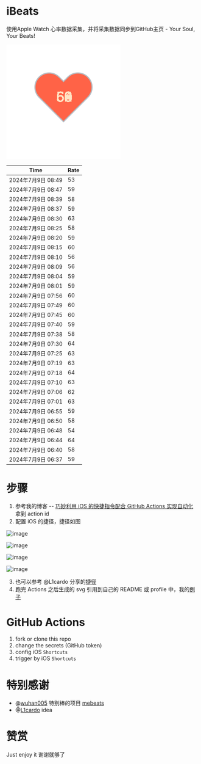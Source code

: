# iBeats
使用Apple Watch 心率数据采集，并将采集数据同步到GitHub主页 - Your Soul, Your Beats!

![](./files/heart.svg)

<!--START_SECTION:my_heart_rate-->
| Time | Rate | 
 | ---- | ---- | 
| 2024年7月9日 08:49 | 53 |
| 2024年7月9日 08:47 | 59 |
| 2024年7月9日 08:39 | 58 |
| 2024年7月9日 08:37 | 59 |
| 2024年7月9日 08:30 | 63 |
| 2024年7月9日 08:25 | 58 |
| 2024年7月9日 08:20 | 59 |
| 2024年7月9日 08:15 | 60 |
| 2024年7月9日 08:10 | 56 |
| 2024年7月9日 08:09 | 56 |
| 2024年7月9日 08:04 | 59 |
| 2024年7月9日 08:01 | 59 |
| 2024年7月9日 07:56 | 60 |
| 2024年7月9日 07:49 | 60 |
| 2024年7月9日 07:45 | 60 |
| 2024年7月9日 07:40 | 59 |
| 2024年7月9日 07:38 | 58 |
| 2024年7月9日 07:30 | 64 |
| 2024年7月9日 07:25 | 63 |
| 2024年7月9日 07:19 | 63 |
| 2024年7月9日 07:18 | 64 |
| 2024年7月9日 07:10 | 63 |
| 2024年7月9日 07:06 | 62 |
| 2024年7月9日 07:01 | 63 |
| 2024年7月9日 06:55 | 59 |
| 2024年7月9日 06:50 | 58 |
| 2024年7月9日 06:48 | 54 |
| 2024年7月9日 06:44 | 64 |
| 2024年7月9日 06:40 | 58 |
| 2024年7月9日 06:37 | 59 |

<!--END_SECTION:my_heart_rate-->

# 步骤
1. 参考我的博客 -- [巧妙利用 iOS 的快捷指令配合 GitHub Actions 实现自动化](https://github.com/yihong0618/gitblog/issues/198) 拿到 action id
2. 配置 iOS 的捷径，捷径如图

![image](https://user-images.githubusercontent.com/15976103/122154218-0db0b480-ce97-11eb-93bb-5aec07c558dc.png)

![image](https://user-images.githubusercontent.com/15976103/122154236-186b4980-ce97-11eb-8e4b-70551a0391ae.png)

![image](https://user-images.githubusercontent.com/15976103/122154268-2d47dd00-ce97-11eb-902e-3acf292265a9.png)

![image](https://user-images.githubusercontent.com/15976103/122174055-fa144680-ceb4-11eb-9be2-3eb83cd516f7.png)

3. 也可以参考 @L1cardo 分享的[捷径](https://www.icloud.com/shortcuts/6ab6047b459c41ad822ad6b94b1c03d4)
4. 跑完 Actions 之后生成的 svg 引用到自己的 README 或 profile 中，我的[例子](https://github.com/yihong0618) 

# GitHub Actions

1. fork or clone this repo
2. change the secrets (GitHub token)
3. config iOS `Shortcuts` 
4. trigger by iOS `Shortcuts`

# 特别感谢
- @[wuhan005](https://github.com/wuhan005) 特别棒的项目 [mebeats](https://github.com/wuhan005/mebeats)
- @[L1cardo](https://github.com/L1cardo) idea

# 赞赏
Just enjoy it
谢谢就够了

